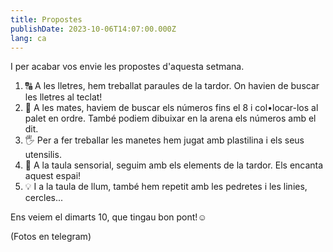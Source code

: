 ```yaml
---
title: Propostes
publishDate: 2023-10-06T14:07:00.000Z
lang: ca
---
```

I per acabar vos envie les propostes d'aquesta setmana.

1. 🔠 A les lletres, hem treballat paraules de la tardor. On havien de buscar les lletres al teclat!
2. 🔢 A les mates, haviem de buscar els números fins el 8 i col•locar-los al palet en ordre. També podiem dibuixar en la arena els números amb el dit.
3. 🖐️ Per a fer treballar les manetes hem jugat amb plastilina i els seus utensilis.
4. 🍁 A la taula sensorial, seguim amb els elements de la tardor. Els encanta aquest espai!
5. 💡 I a la taula de llum, també hem repetit amb les pedretes i les linies, cercles...

Ens veiem el dimarts 10, que tingau bon pont!☺️

(Fotos en telegram)
